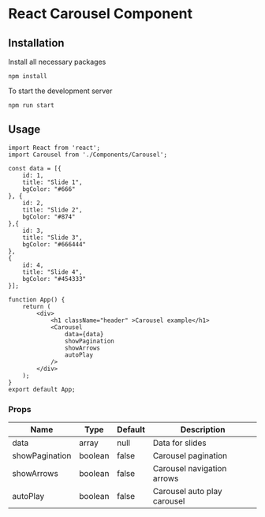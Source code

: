 # React Carousel Component

## Installation

Install all necessary packages
```
npm install
```

To start the development server
```
npm run start
```

## Usage

```
import React from 'react';
import Carousel from './Components/Carousel';

const data = [{
    id: 1,
    title: "Slide 1",
    bgColor: "#666"
}, {
    id: 2,
    title: "Slide 2",
    bgColor: "#874"
},{
    id: 3,
    title: "Slide 3",
    bgColor: "#666444"
},
{
    id: 4,
    title: "Slide 4",
    bgColor: "#454333"
}];

function App() {
    return (
        <div>
            <h1 className="header" >Carousel example</h1>
            <Carousel
                data={data}
                showPagination
                showArrows
                autoPlay
            />
        </div>
    );
}
export default App;
```

### Props

| Name | Type | Default | Description |
| ------------- | ------------- | ------------- | ------------- |
| data  | array | null  | Data for slides |
| showPagination  | boolean  | false  | Carousel pagination  |
| showArrows  | boolean  | false  | Carousel navigation arrows |
| autoPlay  | boolean  | false  | Carousel auto play carousel |